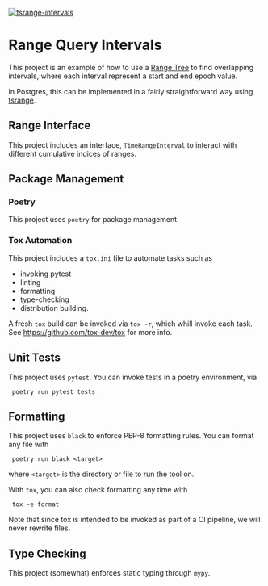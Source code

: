 [![tsrange-intervals](https://github.com/ajponte/tsrange_intervals/actions/workflows/python-app.yml/badge.svg)](https://github.com/ajponte/tsrange_intervals/actions/workflows/python-app.yml)

# Range Query Intervals

This project is an example of how to use a [Range Tree](https://en.wikipedia.org/wiki/Range_tree)
to find overlapping intervals, where each interval represent a start and end epoch value.

In Postgres, this can be implemented in a fairly straightforward way using [tsrange](https://www.postgresql.org/docs/current/rangetypes.html).

## Range Interface
This project includes an interface, `TimeRangeInterval` to interact with different cumulative indices of ranges.

## Package Management
### Poetry
This project uses `poetry` for package management.

### Tox Automation
This project includes a `tox.ini` file to automate tasks such as
* invoking pytest
* linting
* formatting
* type-checking
* distribution building.

A fresh `tox` build can be invoked via `tox -r`, which whill invoke each task.
See https://github.com/tox-dev/tox for more info.

## Unit Tests
This project uses `pytest`. You can invoke tests in a poetry environment, via
```shell
 poetry run pytest tests
```

## Formatting
This project uses `black` to enforce PEP-8 formatting rules.
You can format any file with
```shell
 poetry run black <target>
```
where `<target>` is the directory or file to run the tool on.

With `tox`, you can also check formatting any time with
```shell
 tox -e format
```
Note that since tox is intended to be invoked as part of a CI
pipeline, we will never rewrite files.

## Type Checking
This project (somewhat) enforces static typing through `mypy`.
